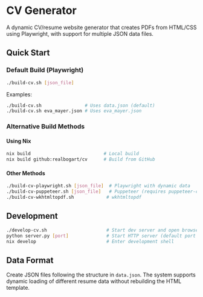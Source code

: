 # CV Generator

A dynamic CV/resume website generator that creates PDFs from HTML/CSS using Playwright, with support for multiple JSON data files.

## Quick Start

### Default Build (Playwright)
```bash
./build-cv.sh [json_file]
```

Examples:
```bash
./build-cv.sh                # Uses data.json (default)
./build-cv.sh eva_mayer.json # Uses eva_mayer.json
```

### Alternative Build Methods

#### Using Nix
```bash
nix build                           # Local build
nix build github:realbogart/cv      # Build from GitHub
```

#### Other Methods
```bash
./build-cv-playwright.sh [json_file]  # Playwright with dynamic data
./build-cv-puppeteer.sh [json_file]   # Puppeteer (requires puppeteer-cli)
./build-cv-wkhtmltopdf.sh            # wkhtmltopdf
```

## Development

```bash
./develop-cv.sh                      # Start dev server and open browser
python server.py [port]              # Start HTTP server (default port 8000)
nix develop                          # Enter development shell
```

## Data Format

Create JSON files following the structure in `data.json`. The system supports dynamic loading of different resume data without rebuilding the HTML template.
